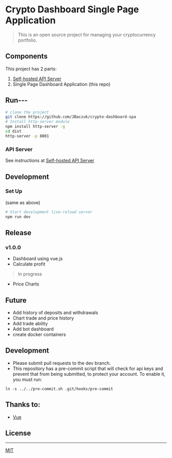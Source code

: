 # Crypto Dashboard Single Page Application

> This is an open source project for managing your cryptocurrency portfolio.

## Components
This project has 2 parts:
1. [Self-hosted API Server](https://github.com/JBaczuk/crypto-dashboard)
2. Single Page Dashboard Application (this repo)

## Run---

```bash
# clone the project
git clone https://github.com/JBaczuk/crypto-dashboard-spa
# Install http-server module
npm install http-server -g
cd dist
http-server -p 8001
```

### API Server
See instructions at [Self-hosted API Server](https://github.com/JBaczuk/crypto-dashboard)

## Development

### Set Up
(same as above)  

```bash
# Start development live-reload server
npm run dev
```

## Release
### v1.0.0
- Dashboard using vue.js
- Calculate profit
> In progress
- Price Charts

## Future
- Add history of deposits and withdrawals
- Chart trade and price history
- Add trade ability
- Add bot dashboard
- create docker containers

## Development
- Please submit pull requests to the dev branch.
- This repository has a pre-commit script that will check for api keys and prevent that from being submitted, to protect your account.  To enable it, you must run:

`ln -s ../../pre-commit.sh .git/hooks/pre-commit`

## Thanks to:
- [Vue](https://github.com/vuejs/vue)

## License
-------

[MIT](https://github.com/JBaczuk/crypto-dashboard/blob/master/LICENSE)
